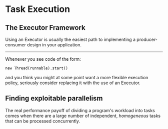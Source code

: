 # Task Execution

## The Executor Framework

Using an Executor is usually the easiest path to implementing a producer-consumer design in your application.

---

Whenever you see code of the form:

    new Thread(runnable).start()

and you think you might at some point want a more flexible execution policy, seriously consider replacing it with 
the use of an Executor.

## Finding exploitable parallelism

The real performance payoff of dividing a program's workload into tasks comes when there are a large number of 
independent, *homogeneous* tasks that can be processed concurrently.